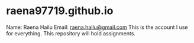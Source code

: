 # raena97719.github.io
Name: Raena Hailu
Email: raena.hailu@gmail.com
This is the account I use for everything.
This repository will hold assignments. 